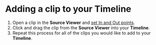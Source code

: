 # Adding a clip to your Timeline

1. Open a clip in the **Source Viewer** and [set In and Out points](../importing-and-logging-clips/adding-in-and-out-points-to-a-clip.md).
2. Click and drag the clip from the **Source Viewer** into your **Timeline**. 
3. Repeat this process for all of the clips you would like to add to your **Timeline**.

